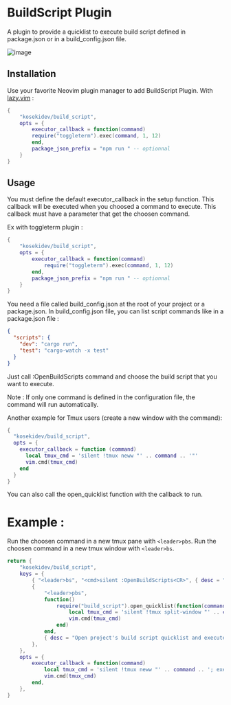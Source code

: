 # BuildScript Plugin

A plugin to provide a quicklist to execute build script defined in package.json or in a build_config.json file.

![image](https://github.com/kosekidev/build_script/assets/62622114/fcdc5015-428f-49f4-865a-6f607d7d0dbf)

## Installation

Use your favorite Neovim plugin manager to add BuildScript Plugin.
With [lazy.vim](https://github.com/folke/lazy.nvim) :

```lua
{
    "kosekidev/build_script",
    opts = {
        executor_callback = function(command)
	    require("toggleterm").exec(command, 1, 12)
        end,
        package_json_prefix = "npm run " -- optionnal
    }
}
```

## Usage

You must define the default executor_callback in the setup function.
This callback will be executed when you choosed a command to execute.
This callback must have a parameter that get the choosen command.

Ex with toggleterm plugin :

```lua
{
    "kosekidev/build_script",
    opts = {
        executor_callback = function(command)
            require("toggleterm").exec(command, 1, 12)
        end,
        package_json_prefix = "npm run " -- optionnal
    }
}
```

You need a file called build_config.json at the root of your project or a package.json.
In build_config.json file, you can list script commands like in a package.json file :

```json
{
  "scripts": {
    "dev": "cargo run",
    "test": "cargo-watch -x test"
  }
}
```

Just call :OpenBuildScripts command and choose the build script that you want to execute.

Note : If only one command is defined in the configuration file, the command will run automatically.

Another example for Tmux users (create a new window with the command):

```lua
{
  "kosekidev/build_script",
  opts = {
    executor_callback = function (command)
      local tmux_cmd = 'silent !tmux neww "' .. command .. '"'
      vim.cmd(tmux_cmd)
    end
  }
}
```

You can also call the open_quicklist function with the callback to run.

# Example :

Run the choosen command in a new tmux pane with `<leader>pbs`.
Run the choosen command in a new tmux window with `<leader>bs`.

```lua
return {
    "kosekidev/build_script",
    keys = {
        { "<leader>bs", "<cmd>silent :OpenBuildScripts<CR>", { desc = "Open project's build script quicklist" } },
        {
            "<leader>pbs",
            function()
                require("build_script").open_quicklist(function(command)
                    local tmux_cmd = 'silent !tmux split-window "' .. command .. '"'
                    vim.cmd(tmux_cmd)
                end)
            end,
            { desc = "Open project's build script quicklist and execute the command in a tmux pane" },
        },
    },
    opts = {
        executor_callback = function(command)
            local tmux_cmd = 'silent !tmux neww "' .. command .. '; exec zsh"'
            vim.cmd(tmux_cmd)
        end,
    },
}
```
